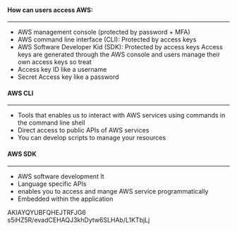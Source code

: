 #### How can users access AWS:
---
- AWS management console (protected by password + MFA)
- AWS command line interface (CLI): Protected by access keys
- AWS Software Developer Kid (SDK): Protected by access keys
Access keys are generated through the AWS console and users manage their own access keys so treat 
- Access key ID like a username
- Secret Access key like a password

#### AWS CLI
---
- Tools that enables us to interact with AWS services using commands in the command line shell
- Direct access to public APIs of AWS services
- You can develop scripts to manage your resources

#### AWS SDK
---
- AWS software development It
- Language specific APIs
- enables you to access and mange AWS service programmatically 
- Embedded within the application 

AKIAYQYUBFQHEJTRFJG6
s5iHZ5R/evadCEHAQJ3khDytw6SLHAb/L1KTbjLj
